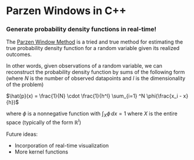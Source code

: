 # Parzen Windows in C++

### Generate probability density functions in real-time!

The [Parzen Window Method](https://projecteuclid.org/journals/annals-of-mathematical-statistics/volume-33/issue-3/On-Estimation-of-a-Probability-Density-Function-and-Mode/10.1214/aoms/1177704472.full) is a tried and true method for estimating the true probability density function for a random variable given its realized outcomes. 

In other words, given observations of a random variable, we can reconstruct the probability density function by sums of the following form (where $N$ is the number of observed datapoints and $l$ is the dimensionality of the problem)

$\hat{p}(x) = \frac{1}{N} \cdot \frac{1}{h^l} \sum_{i=1} ^N \phi(\frac{x_i - x}{h})$

where $\phi$ is a nonnegative function with $\int_X \phi \, dx = 1$ where $X$ is the entire space (typically of the form $\mathbb{R}^l$)


Future ideas:
- Incorporation of real-time visualization
- More kernel functions